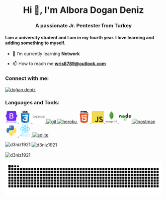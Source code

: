 <h1 align="center">Hi 👋, I'm Albora Dogan Deniz</h1>
<h3 align="center">A passionate Jr. Pentester from Turkey</h3>
<p align="center"><h4>I am a university student and I am in my fourth year. I love learning and adding something to myself.</h4></p>

- 🌱 I’m currently learning **Network**

- 📫 How to reach me **wris8789@outlook.com**

<h3 align="left">Connect with me:</h3>
<p align="left">
<a href="https://linkedin.com/in/doğan deni̇z" target="blank"><img align="center" src="https://raw.githubusercontent.com/rahuldkjain/github-profile-readme-generator/master/src/images/icons/Social/linked-in-alt.svg" alt="doğan deni̇z" height="30" width="40" /></a>
</p>

<h3 align="left">Languages and Tools:</h3>
<p align="left"> <a href="https://getbootstrap.com" target="_blank" rel="noreferrer"> <img src="https://raw.githubusercontent.com/devicons/devicon/master/icons/bootstrap/bootstrap-plain-wordmark.svg" alt="bootstrap" width="40" height="40"/> </a> <a href="https://www.w3schools.com/css/" target="_blank" rel="noreferrer"> <img src="https://raw.githubusercontent.com/devicons/devicon/master/icons/css3/css3-original-wordmark.svg" alt="css3" width="40" height="40"/> </a> <a href="https://expressjs.com" target="_blank" rel="noreferrer"> <img src="https://raw.githubusercontent.com/devicons/devicon/master/icons/express/express-original-wordmark.svg" alt="express" width="40" height="40"/> </a> <a href="https://git-scm.com/" target="_blank" rel="noreferrer"> <img src="https://www.vectorlogo.zone/logos/git-scm/git-scm-icon.svg" alt="git" width="40" height="40"/> </a> <a href="https://heroku.com" target="_blank" rel="noreferrer"> <img src="https://www.vectorlogo.zone/logos/heroku/heroku-icon.svg" alt="heroku" width="40" height="40"/> </a> <a href="https://www.w3.org/html/" target="_blank" rel="noreferrer"> <img src="https://raw.githubusercontent.com/devicons/devicon/master/icons/html5/html5-original-wordmark.svg" alt="html5" width="40" height="40"/> </a> <a href="https://developer.mozilla.org/en-US/docs/Web/JavaScript" target="_blank" rel="noreferrer"> <img src="https://raw.githubusercontent.com/devicons/devicon/master/icons/javascript/javascript-original.svg" alt="javascript" width="40" height="40"/> </a> <a href="https://www.mongodb.com/" target="_blank" rel="noreferrer"> <img src="https://raw.githubusercontent.com/devicons/devicon/master/icons/mongodb/mongodb-original-wordmark.svg" alt="mongodb" width="40" height="40"/> </a> <a href="https://nodejs.org" target="_blank" rel="noreferrer"> <img src="https://raw.githubusercontent.com/devicons/devicon/master/icons/nodejs/nodejs-original-wordmark.svg" alt="nodejs" width="40" height="40"/> </a> <a href="https://postman.com" target="_blank" rel="noreferrer"> <img src="https://www.vectorlogo.zone/logos/getpostman/getpostman-icon.svg" alt="postman" width="40" height="40"/> </a> <a href="https://www.python.org" target="_blank" rel="noreferrer"> <img src="https://raw.githubusercontent.com/devicons/devicon/master/icons/python/python-original.svg" alt="python" width="40" height="40"/> </a> <a href="https://reactjs.org/" target="_blank" rel="noreferrer"> <img src="https://raw.githubusercontent.com/devicons/devicon/master/icons/react/react-original-wordmark.svg" alt="react" width="40" height="40"/> </a> <a href="https://www.sqlite.org/" target="_blank" rel="noreferrer"> <img src="https://www.vectorlogo.zone/logos/sqlite/sqlite-icon.svg" alt="sqlite" width="40" height="40"/> </a> </p>

<p><img align="left" src="https://github-readme-stats.vercel.app/api/top-langs?username=d3niz1921&show_icons=true&locale=en&layout=compact" alt="d3niz1921" /></p>

<p>&nbsp;<img align="center" src="https://github-readme-stats.vercel.app/api?username=d3niz1921&show_icons=true&locale=en" alt="d3niz1921" /></p>

<p><img align="center" src="https://github-readme-streak-stats.herokuapp.com/?user=d3niz1921&" alt="d3niz1921" /></p>


<picture>
  <source media="(prefers-color-scheme: dark)" srcset="https://raw.githubusercontent.com/D3niz1921/D3niz1921/output/github-contribution-grid-snake-dark.svg">
  <source media="(prefers-color-scheme: light)" srcset="https://raw.githubusercontent.com/D3niz1921/D3niz1921/output/github-contribution-grid-snake.svg">
  <img alt="github contribution grid snake animation" src="https://raw.githubusercontent.com/D3niz1921/D3niz1921/output/github-contribution-grid-snake.svg">
</picture>
